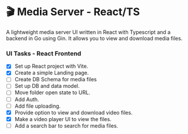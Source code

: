 # 🎬 Media Server - React/TS

A lightweight media server UI written in React with Typescript and a backend in Go using Gin. It allows you to view and download media files.

### UI Tasks - React Frontend

- [x] Set up React project with Vite.
- [x] Create a simple Landing page.
- [ ] Create DB Schema for media files
- [ ] Set up DB and data model.
- [ ] Move folder open state to URL.
- [ ] Add Auth.
- [ ] Add file uploading.
- [x] Provide option to view and download video files.
- [x] Make a video player UI to view the files.
- [ ] Add a search bar to search for media files.

